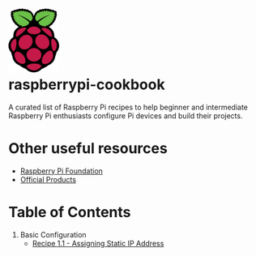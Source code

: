 # <img src="img/Raspberry%20Pi%20Logo/Colour/Screen/PNG/RPi-Logo-SCREEN.png" width="100"/><br>raspberrypi-cookbook

A curated list of Raspberry Pi recipes to help beginner and intermediate Raspberry Pi enthusiasts configure Pi devices and build their projects.

# Other useful resources
* [Raspberry Pi Foundation](https://www.raspberrypi.org/)
* [Official Products](https://www.raspberrypi.org/products/)

# Table of Contents
1. Basic Configuration<br>
   * [Recipe 1.1 - Assigning Static IP Address](src/section_01/recipe011_static_ip.md)<br>
